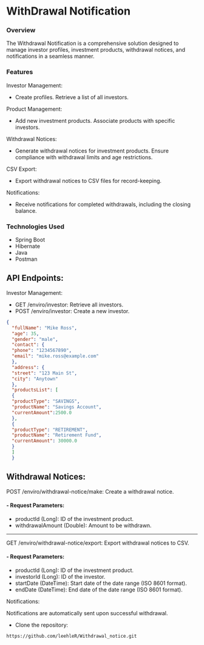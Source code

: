 # WithDrawal Notification

### Overview

The Withdrawal Notification is a comprehensive solution designed to manage investor profiles, investment products, withdrawal notices, and notifications in a seamless manner.

### Features
Investor Management:

* Create profiles.
Retrieve a list of all investors.

Product Management:

* Add new investment products.
Associate products with specific investors.

Withdrawal Notices:

* Generate withdrawal notices for investment products.
Ensure compliance with withdrawal limits and age restrictions.

CSV Export:

* Export withdrawal notices to CSV files for record-keeping.

Notifications:

* Receive notifications for completed withdrawals, including the closing balance.

### Technologies Used
* Spring Boot
* Hibernate
* Java
* Postman


## API Endpoints:

Investor Management:

- GET /enviro/investor: Retrieve all investors.
- POST /enviro/investor: Create a new investor.

```JSON
{
  "fullName": "Mike Ross",
  "age": 35,
  "gender": "male",
  "contact": {
  "phone": "1234567890",
  "email": "mike.ross@example.com"
  },
  "address": {
  "street": "123 Main St",
  "city": "Anytown"
  },
  "productsList": [
  {
  "productType": "SAVINGS",
  "productName": "Savings Account",
  "currentAmount":2500.0
  },
  {
  "productType": "RETIREMENT",
  "productName": "Retirement Fund",
  "currentAmount": 30000.0
  }
  ]
  }
```

Withdrawal Notices:
--- 
POST /enviro/withdrawal-notice/make: Create a withdrawal notice.

#### - Request Parameters:
- productId (Long): ID of the investment product.
- withdrawalAmount (Double): Amount to be withdrawn.

---
GET /enviro/withdrawal-notice/export: Export withdrawal notices to CSV.

#### - Request Parameters:
- productId (Long): ID of the investment product.
- investorId (Long): ID of the investor.
- startDate (DateTime): Start date of the date range (ISO 8601 format).
- endDate (DateTime): End date of the date range (ISO 8601 format).


Notifications:

Notifications are automatically sent upon successful withdrawal.

- Clone the repository:

`````bash
https://github.com/leehleR/Withdrawal_notice.git

